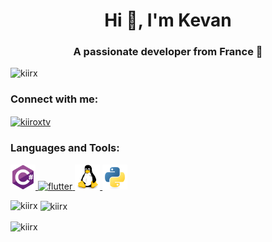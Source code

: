 <h1 align="center">Hi 👋, I'm Kevan</h1>
<h3 align="center">A passionate developer from France 🥖</h3>

<p align="left"> <img src="https://komarev.com/ghpvc/?username=kiirx&label=Profile%20views&color=0e75b6&style=flat" alt="kiirx" /> </p>

<h3 align="left">Connect with me:</h3>
<p align="left">
<a href="https://twitter.com/kiiroxtv" target="blank"><img align="center" src="https://raw.githubusercontent.com/rahuldkjain/github-profile-readme-generator/master/src/images/icons/Social/twitter.svg" alt="kiiroxtv" height="30" width="40" /></a>
</p>

<h3 align="left">Languages and Tools:</h3>
<p align="left"> <a href="https://www.w3schools.com/cs/" target="_blank" rel="noreferrer"> <img src="https://raw.githubusercontent.com/devicons/devicon/master/icons/csharp/csharp-original.svg" alt="csharp" width="40" height="40"/> </a> <a href="https://flutter.dev" target="_blank" rel="noreferrer"> <img src="https://www.vectorlogo.zone/logos/flutterio/flutterio-icon.svg" alt="flutter" width="40" height="40"/> </a> <a href="https://www.linux.org/" target="_blank" rel="noreferrer"> <img src="https://raw.githubusercontent.com/devicons/devicon/master/icons/linux/linux-original.svg" alt="linux" width="40" height="40"/> </a> <a href="https://www.python.org" target="_blank" rel="noreferrer"> <img src="https://raw.githubusercontent.com/devicons/devicon/master/icons/python/python-original.svg" alt="python" width="40" height="40"/> </a>  </p>

<p><img align="left" src="https://github-readme-stats.vercel.app/api/top-langs?username=kiirx&show_icons=true&locale=en&layout=compact" alt="kiirx" /></p>

<p>&nbsp;<img align="center" src="https://github-readme-stats.vercel.app/api?username=kiirx&show_icons=true&locale=en" alt="kiirx" /></p>

<p><img align="center" src="https://github-readme-streak-stats.herokuapp.com/?user=kiirx" alt="kiirx" /></p>
